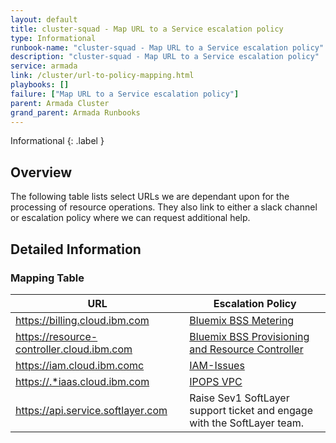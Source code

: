 ```yaml
---
layout: default
title: cluster-squad - Map URL to a Service escalation policy
type: Informational
runbook-name: "cluster-squad - Map URL to a Service escalation policy"
description: "cluster-squad - Map URL to a Service escalation policy"
service: armada
link: /cluster/url-to-policy-mapping.html
playbooks: []
failure: ["Map URL to a Service escalation policy"]
parent: Armada Cluster
grand_parent: Armada Runbooks
---
```


Informational
{: .label }


## Overview

The following table lists select URLs we are dependant upon for the processing of resource operations. They also link to either a slack channel or escalation policy where we can request additional help.

## Detailed Information

### Mapping Table

| URL                                         	| Escalation Policy                                                                                         	|
|---------------------------------------------	|-----------------------------------------------------------------------------------------------------------	|
| <https://billing.cloud.ibm.com>             	| [Bluemix BSS Metering](https://ibm.pagerduty.com/escalation_policies#PICP7UN)                             	|
| <https://resource-controller.cloud.ibm.com> 	| [Bluemix BSS Provisioning and Resource Controller](https://ibm.pagerduty.com/escalation_policies#PGPNMQI) 	|
| <https://iam.cloud.ibm.comc>                	| [IAM-Issues](https://ibm-cloudplatform.slack.com/archives/CS62UR3RD)                                      	|
| <https://.*iaas.cloud.ibm.com>              	| [IPOPS VPC](https://ibm-cloudplatform.slack.com/archives/CS62UR3RD)                                       	|
| <https://api.service.softlayer.com>         	| Raise Sev1 SoftLayer support ticket and engage with the SoftLayer team.                                   	|

